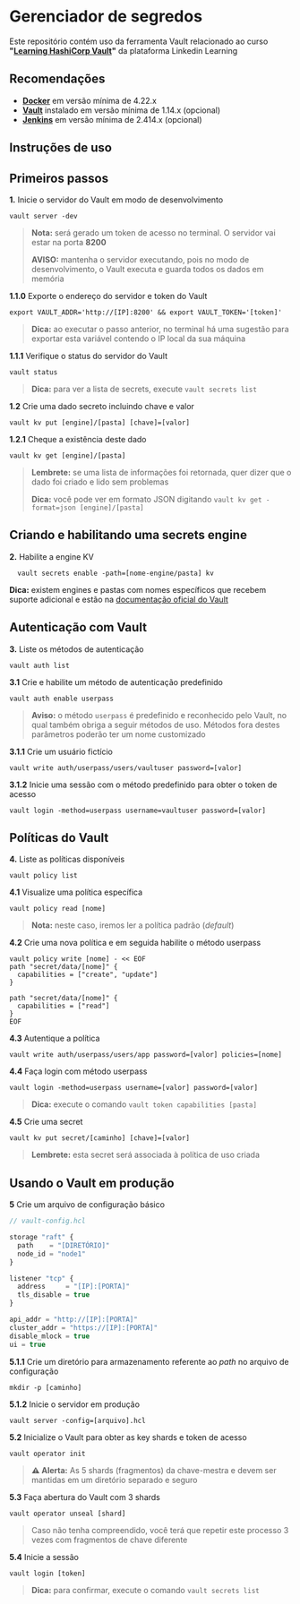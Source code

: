 # Gerenciador de segredos

Este repositório contém uso da ferramenta Vault relacionado ao curso **"[Learning HashiCorp Vault](https://www.linkedin.com/learning/learning-hashicorp-vault)"** da plataforma Linkedin Learning

## Recomendações

* **[Docker](https://www.docker.com/products/docker-desktop/)** em versão mínima de 4.22.x
* **[Vault](https://developer.hashicorp.com/vault/downloads)** instalado em versão mínima de 1.14.x (opcional)
* **[Jenkins](https://www.jenkins.io/download/)** em versão mínima de 2.414.x (opcional)

## Instruções de uso

## Primeiros passos

**1.** Inicie o servidor do Vault em modo de desenvolvimento

```shell
vault server -dev
```

> **Nota:** será gerado um token de acesso no terminal. O servidor vai estar na porta **8200**
>
> **AVISO:** mantenha o servidor executando, pois no modo de desenvolvimento, o Vault executa e guarda todos os dados em memória

**1.1.0** Exporte o endereço do servidor e token do Vault

```shell
export VAULT_ADDR='http://[IP]:8200' && export VAULT_TOKEN='[token]'
```

> **Dica:** ao executar o passo anterior, no terminal há uma sugestão para exportar esta variável contendo o IP local da sua máquina

**1.1.1** Verifique o status do servidor do Vault

```shell
vault status
```

> **Dica:** para ver a lista de secrets, execute `vault secrets list`

**1.2** Crie uma dado secreto incluindo chave e valor

```shell
vault kv put [engine]/[pasta] [chave]=[valor]
```

**1.2.1** Cheque a existência deste dado

```shell
vault kv get [engine]/[pasta]
```

> **Lembrete:** se uma lista de informações foi retornada, quer dizer que o dado foi criado e lido sem problemas
>
> **Dica:** você pode ver em formato JSON digitando `vault kv get -format=json [engine]/[pasta]`

## Criando e habilitando uma secrets engine

**2.** Habilite a engine KV

```shell
  vault secrets enable -path=[nome-engine/pasta] kv
```

**Dica:** existem engines e pastas com nomes específicos que recebem suporte adicional e estão na [documentação oficial do Vault](https://developer.hashicorp.com/vault/tutorials/getting-started/getting-started-help)

## Autenticação com Vault

**3.** Liste os métodos de autenticação

```shell
vault auth list
```

**3.1** Crie e habilite um método de autenticação predefinido

```shell
vault auth enable userpass
```

> **Aviso:** o método `userpass` é predefinido e reconhecido pelo Vault, no qual também obriga a seguir métodos de uso. Métodos fora destes parâmetros poderão ter um nome customizado

**3.1.1** Crie um usuário fictício

```shell
vault write auth/userpass/users/vaultuser password=[valor]
```

**3.1.2** Inicie uma sessão com o método predefinido para obter o token de acesso

```shell
vault login -method=userpass username=vaultuser password=[valor]
```

## Políticas do Vault

**4.** Liste as políticas disponíveis

```shell
vault policy list
```

**4.1** Visualize uma política específica

```shell
vault policy read [nome]
```

> **Nota:** neste caso, iremos ler a política padrão (*default*)

**4.2** Crie uma nova política e em seguida habilite o método userpass

```shell
vault policy write [nome] - << EOF
path "secret/data/[nome]" {
  capabilities = ["create", "update"]
}

path "secret/data/[nome]" {
  capabilities = ["read"]
}
EOF
```

**4.3** Autentique a política

```shell
vault write auth/userpass/users/app password=[valor] policies=[nome]
```

**4.4** Faça login com método userpass

```shell
vault login -method=userpass username=[valor] password=[valor]
```

> **Dica:** execute o comando `vault token capabilities [pasta]`

**4.5** Crie uma secret

```shell
vault kv put secret/[caminho] [chave]=[valor]
```

> **Lembrete:** esta secret será associada à política de uso criada

## Usando o Vault em produção

**5** Crie um arquivo de configuração básico

```js
// vault-config.hcl

storage "raft" {
  path    = "[DIRETÓRIO]"
  node_id = "node1"
}

listener "tcp" {
  address     = "[IP]:[PORTA]"
  tls_disable = true
}

api_addr = "http://[IP]:[PORTA]"
cluster_addr = "https://[IP]:[PORTA]"
disable_mlock = true
ui = true
```

**5.1.1** Crie um diretório para armazenamento referente ao *path* no arquivo de configuração

```shell
mkdir -p [caminho]
```

**5.1.2** Inicie o servidor em produção

```shell
vault server -config=[arquivo].hcl
```

**5.2** Inicialize o Vault para obter as key shards e token de acesso

```shell
vault operator init
```

> **⚠️  Alerta:** As 5 shards (fragmentos) da chave-mestra e devem ser mantidas em um diretório separado e seguro

**5.3** Faça abertura do Vault com 3 shards

```shell
vault operator unseal [shard]
```

> Caso não tenha compreendido, você terá que repetir este processo 3 vezes com fragmentos de chave diferente

**5.4** Inicie a sessão

```shell
vault login [token]
```

> **Dica:** para confirmar, execute o comando `vault secrets list`
